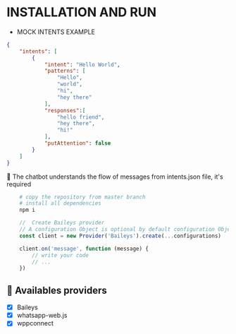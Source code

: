 # INSTALLATION AND RUN

- MOCK INTENTS EXAMPLE

```json
{
    "intents": [
        {
            "intent": "Hello World",
            "patterns": [
                "Hello",
                "world",
                "hi",
                "hey there"
            ],
            "responses":[
                "hello friend",
                "hey there",
                "hi!"
            ],
            "putAttention": false
        }
    ]
}
```

:memo: The chatbot understands the flow of messages from intents.json file, it's required

```bash
    # copy the repository from master branch
    # install all dependencies
    npm i
```

``` typescript
    //  Create Baileys provider
    // A configuration Object is optional by default configuration Object is created
    const client = new Provider('Baileys').create(...configurations)

    client.on('message', function (message) {
        // write your code
        // ...
    })
```

## :memo: Availables providers

- [x] Baileys
- [x] whatsapp-web.js
- [x] wppconnect
